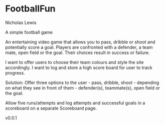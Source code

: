 # FootballFun

Nicholas Lewis

A simple football game

An entertaining video game that allows you to pass, dribble or shoot and potentially score a goal. Players are confronted with a defender, a team mate, open field or the goal. Their choices result in success or failure.

I want to offer users to choose their team colours and style the site accordingly. I want to log and store a high score board for user to track progress.

Solution: Offer three options to the user - pass, dribble, shoot - depending on what they see in front of them - defender(s), teammate(s), open field or the goal.

Allow five runs/attempts and log attempts and successful goals in a scoreboard on a separate Scoreboard page.

v0.0.1
